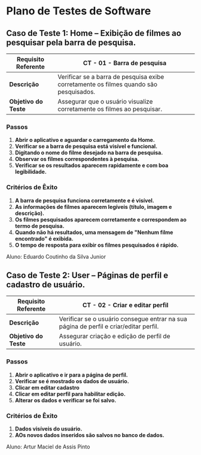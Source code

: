 # Plano de Testes de Software

## Caso de Teste 1: Home – Exibição de filmes ao pesquisar pela barra de pesquisa.

| **Requisito Referente**  | CT - 01 - Barra de pesquisa                                           |
|--------------------------|----------------------------------------------------------------------|
| **Descrição**             | Verificar se a barra de pesquisa exibe corretamente os filmes quando são pesquisados. |
| **Objetivo do Teste**     | Assegurar que o usuário visualize corretamente os filmes ao pesquisar. |

### Passos

1. **Abrir o aplicativo e aguardar o carregamento da Home.**
2. **Verificar se a barra de pesquisa está visível e funcional.**
3. **Digitando o nome do filme desejado na barra de pesquisa.**
4. **Observar os filmes correspondentes à pesquisa.**
5. **Verificar se os resultados aparecem rapidamente e com boa legibilidade.**

### Critérios de Êxito

1. **A barra de pesquisa funciona corretamente e é visível.**
2. **As informações de filmes aparecem legíveis (título, imagem e descrição).**
3. **Os filmes pesquisados aparecem corretamente e correspondem ao termo de pesquisa.**
4. **Quando não há resultados, uma mensagem de "Nenhum filme encontrado" é exibida.**
5. **O tempo de resposta para exibir os filmes pesquisados é rápido.**

Aluno: Eduardo Coutinho da Silva Junior

## Caso de Teste 2: User – Páginas de perfil e cadastro de usuário.

| **Requisito Referente**  | CT - 02 - Criar e editar perfil                                          |
|--------------------------|----------------------------------------------------------------------|
| **Descrição**             | Verificar se o usuário consegue entrar na sua página de perfil e criar/editar perfil. |
| **Objetivo do Teste**     | Assegurar criação e edição de perfil de usuário. |

### Passos

1. **Abrir o aplicativo e ir para a página de perfil.**
2. **Verificar se é mostrado os dados de usuário.**
3. **Clicar em editar cadastro**
4. **Clicar em editar perfil para habilitar edição.**
5. **Alterar os dados e verificar se foi salvo.**

### Critérios de Êxito

1. **Dados visíveis do usuário.**
2. **AOs novos dados inseridos são salvos no banco de dados.**

Aluno: Artur Maciel de Assis Pinto




